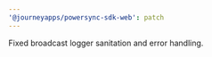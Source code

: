 ```yaml
---
'@journeyapps/powersync-sdk-web': patch
---
```


Fixed broadcast logger sanitation and error handling.
